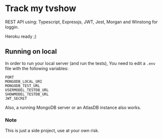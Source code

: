 # Track my tvshow
REST API using: Typescript, Expressjs, JWT, Jest, Morgan and Winstong for loggin.

Heroku ready ;)

## Running on local
In order to run your local server (and run the tests), You need to edit a `.env` file with the following variables:
```shell
PORT
MONGODB_LOCAL_URI
MONGODB_TEST_URL
USERMODEL_TESTDB_URL
SHOWMODEL_TESTDB_URL
JWT_SECRET
```
Also, a running MongoDB server or an AtlasDB instance also works.

### Note

This is just a side project, use at your own risk.
